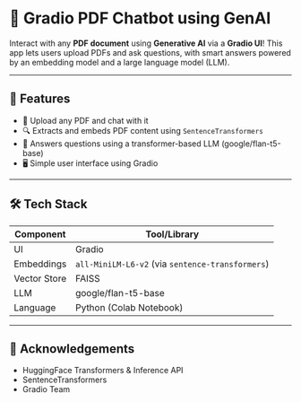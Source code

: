 # 🧠 Gradio PDF Chatbot using GenAI

Interact with any **PDF document** using **Generative AI** via a **Gradio UI**! This app lets users upload PDFs and ask questions, with smart answers powered by an embedding model and a large language model (LLM).

---

## 🚀 Features

- 📄 Upload any PDF and chat with it
- 🔍 Extracts and embeds PDF content using `SentenceTransformers`
- 🧠 Answers questions using a transformer-based LLM (google/flan-t5-base)
- 🖥️ Simple user interface using Gradio

---

## 🛠️ Tech Stack

| Component        | Tool/Library               |
|------------------|----------------------------|
| UI               | Gradio                     |
| Embeddings       | `all-MiniLM-L6-v2` (via `sentence-transformers`) |
| Vector Store     | FAISS                      |
| LLM              | google/flan-t5-base        |
| Language         | Python (Colab Notebook)  |

---

## 🙌 Acknowledgements
 - HuggingFace Transformers & Inference API
 - SentenceTransformers
 - Gradio Team
